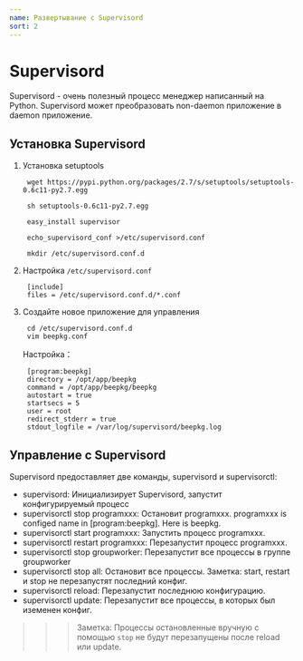 ```yaml
---
name: Развертывание с Supervisord 
sort: 2
---
```


# Supervisord

Supervisord - очень полезный процесс менеджер написанный на Python. Supervisord может преобразовать non-daemon приложение в daemon приложение.

## Установка Supervisord

1. Установка setuptools

		wget https://pypi.python.org/packages/2.7/s/setuptools/setuptools-0.6c11-py2.7.egg
		
		sh setuptools-0.6c11-py2.7.egg 
		
		easy_install supervisor
		
		echo_supervisord_conf >/etc/supervisord.conf
		
		mkdir /etc/supervisord.conf.d

2. Настройка `/etc/supervisord.conf`

		[include]
		files = /etc/supervisord.conf.d/*.conf

3. Создайте новое приложение для управления

		cd /etc/supervisord.conf.d
		vim beepkg.conf
	
	Настройка：
	
		[program:beepkg]
		directory = /opt/app/beepkg
		command = /opt/app/beepkg/beepkg
		autostart = true
		startsecs = 5
		user = root
		redirect_stderr = true
		stdout_logfile = /var/log/supervisord/beepkg.log
		
## Управление с Supervisord

Supervisord предоставляет две команды, supervisord и supervisorctl:

* supervisord: Инициализирует Supervisord, запустит конфигурируемый процесс
* supervisorctl stop programxxx: Остановит programxxx. programxxx is configed name in [program:beepkg]. Here is beepkg.
* supervisorctl start programxxx: Запустить процесс programxxx.
* supervisorctl restart programxxx: Перезапустит процесс programxxx.
* supervisorctl stop groupworker:  Перезапустит все процессы в группе groupworker
* supervisorctl stop all: Остановит все процессы. Заметка: start, restart и stop не перезапустят последний конфиг.
* supervisorctl reload: Перезапустит последнюю конфигурацию.
* supervisorctl update: Перезапустит все процессы, в которых был иземенен конфиг.


>>>Заметка: Процессы остановленные вручную с помощью `stop` не будут перезапущены после reload или update.
